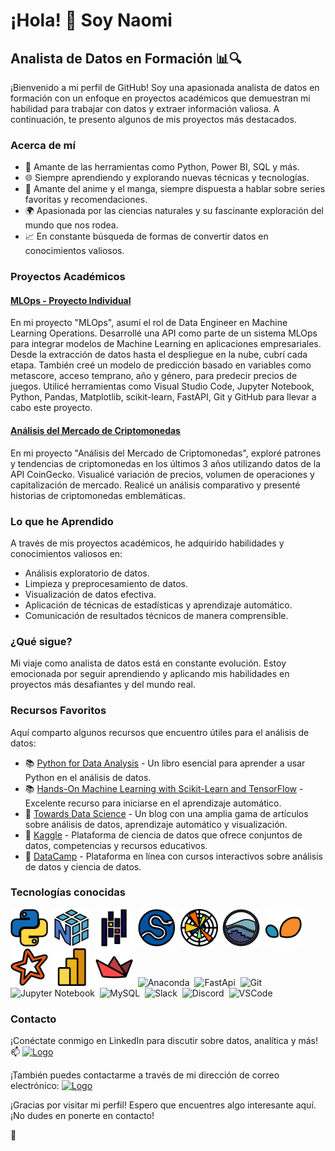 # ¡Hola! 👋 Soy Naomi

## Analista de Datos en Formación 📊🔍

¡Bienvenido a mi perfil de GitHub! Soy una apasionada analista de datos en formación con un enfoque en proyectos académicos que demuestran mi habilidad para trabajar con datos y extraer información valiosa. A continuación, te presento algunos de mis proyectos más destacados.

### Acerca de mí

- 🧰 Amante de las herramientas como Python, Power BI, SQL y más.
- 🌐 Siempre aprendiendo y explorando nuevas técnicas y tecnologías.
- 🌸 Amante del anime y el manga, siempre dispuesta a hablar sobre series favoritas y recomendaciones.
- 🌍 Apasionada por las ciencias naturales y su fascinante exploración del mundo que nos rodea.
- 📈 En constante búsqueda de formas de convertir datos en conocimientos valiosos.

### Proyectos Académicos

#### [MLOps - Proyecto Individual](https://github.com/naomilarrosa/mlops-pi)

En mi proyecto "MLOps", asumí el rol de Data Engineer en Machine Learning Operations. Desarrollé una API como parte de un sistema MLOps para integrar modelos de Machine Learning en aplicaciones empresariales. Desde la extracción de datos hasta el despliegue en la nube, cubrí cada etapa. También creé un modelo de predicción basado en variables como metascore, acceso temprano, año y género, para predecir precios de juegos. Utilicé herramientas como Visual Studio Code, Jupyter Notebook, Python, Pandas, Matplotlib, scikit-learn, FastAPI, Git y GitHub para llevar a cabo este proyecto.

#### [Análisis del Mercado de Criptomonedas](https://github.com/naomilarrosa/Cryptocurrency-Market-Data-Analytics)

En mi proyecto "Análisis del Mercado de Criptomonedas", exploré patrones y tendencias de criptomonedas en los últimos 3 años utilizando datos de la API CoinGecko. Visualicé variación de precios, volumen de operaciones y capitalización de mercado. Realicé un análisis comparativo y presenté historias de criptomonedas emblemáticas. 

### Lo que he Aprendido

A través de mis proyectos académicos, he adquirido habilidades y conocimientos valiosos en:

- Análisis exploratorio de datos.
- Limpieza y preprocesamiento de datos.
- Visualización de datos efectiva.
- Aplicación de técnicas de estadísticas y aprendizaje automático.
- Comunicación de resultados técnicos de manera comprensible.

### ¿Qué sigue?

Mi viaje como analista de datos está en constante evolución. Estoy emocionada por seguir aprendiendo y aplicando mis habilidades en proyectos más desafiantes y del mundo real.


### Recursos Favoritos

Aquí comparto algunos recursos que encuentro útiles para el análisis de datos:

- 📚 [Python for Data Analysis](https://www.oreilly.com/library/view/python-for-data/9781491957653/) - Un libro esencial para aprender a usar Python en el análisis de datos.
- 📚 [Hands-On Machine Learning with Scikit-Learn and TensorFlow](https://www.oreilly.com/library/view/hands-on-machine-learning/9781492032632/) - Excelente recurso para iniciarse en el aprendizaje automático.
- 📰 [Towards Data Science](https://towardsdatascience.com/) - Un blog con una amplia gama de artículos sobre análisis de datos, aprendizaje automático y visualización.
- 📰 [Kaggle](https://www.kaggle.com/) - Plataforma de ciencia de datos que ofrece conjuntos de datos, competencias y recursos educativos.
- 🎥 [DataCamp](https://www.datacamp.com/) - Plataforma en línea con cursos interactivos sobre análisis de datos y ciencia de datos.

### Tecnologías conocidas

  <img src="https://raw.githubusercontent.com/Rickhersd/Rickhersd/09c5bc045c5820e2b7ae1b56c9d2e45df8b2cde5/neobrutalist_icons/neo_python.svg" title="Python" alt="Python" width="60" height="60"/>&nbsp;
  <img src="https://raw.githubusercontent.com/Rickhersd/Rickhersd/09c5bc045c5820e2b7ae1b56c9d2e45df8b2cde5/neobrutalist_icons/neo_numpy.svg" title="Numpy" alt="Numpy" width="60" height="60"/>&nbsp;
  <img src="https://raw.githubusercontent.com/Rickhersd/Rickhersd/09c5bc045c5820e2b7ae1b56c9d2e45df8b2cde5/neobrutalist_icons/neo_pandas.svg" title="Pandas" alt="Pandas" width="60" height="60"/>&nbsp;
  <img src="https://raw.githubusercontent.com/Rickhersd/Rickhersd/09c5bc045c5820e2b7ae1b56c9d2e45df8b2cde5/neobrutalist_icons/neo_scipy.svg" title="Scipy" alt="Scipy" width="60" height="60"/>&nbsp;
  <img src="https://raw.githubusercontent.com/Rickhersd/Rickhersd/09c5bc045c5820e2b7ae1b56c9d2e45df8b2cde5/neobrutalist_icons/neo_matplotlib.svg" title="Matplotlib" alt="Matplotlib" width="60" height="60"/>&nbsp;
  <img src="https://raw.githubusercontent.com/Rickhersd/Rickhersd/09c5bc045c5820e2b7ae1b56c9d2e45df8b2cde5/neobrutalist_icons/neo_seaborn.svg" title="Seaborn" alt="Seaborn" width="60" height="60"/>&nbsp;
  <img src="https://raw.githubusercontent.com/Rickhersd/Rickhersd/09c5bc045c5820e2b7ae1b56c9d2e45df8b2cde5/neobrutalist_icons/neo_sklearn.svg" title="Sklearn" alt="Sklearn" width="60" height="60"/>&nbsp;
  <img src="https://github.com/Rickhersd/neo-icons/blob/main/icons/apache-spark/neo-apache-spark.svg" title="Apache Spark" alt="Scipy" width="60" height="60"/>&nbsp;
  <img src="https://github.com/Rickhersd/neo-icons/blob/main/icons/power-bi/neo-power-bi.svg" title="Power-bi" alt="Power-bi" width="60" height="60"/>&nbsp;
  <img src="https://github.com/Rickhersd/neo-icons/blob/main/icons/streamlit/neo-streamlit.svg" title="Streamlit" alt="Streamlit" width="60" height="60"/>&nbsp;
  <img src="https://cdn.jsdelivr.net/gh/devicons/devicon/icons/anaconda/anaconda-original.svg" title="Anaconda" alt="Anaconda" width="60" height="60"/>&nbsp;
  <img src="https://cdn.jsdelivr.net/gh/devicons/devicon/icons/fastapi/fastapi-plain.svg" title="FastApi" alt="FastApi" width="60" height="60"/>&nbsp;
  <img src="https://cdn.jsdelivr.net/gh/devicons/devicon/icons/git/git-plain.svg" title="Git" alt="Git" width="60" height="60"/>&nbsp;
  <img src="https://cdn.jsdelivr.net/gh/devicons/devicon/icons/jupyter/jupyter-original-wordmark.svg" title="Jupyter Notebook" alt="Jupyter Notebook" width="60" height="60"/>&nbsp;
  <img src="https://cdn.jsdelivr.net/gh/devicons/devicon/icons/mysql/mysql-plain.svg" title="MySQL" alt="MySQL" width="60" height="60"/>&nbsp;
  <img src="https://cdn.jsdelivr.net/gh/devicons/devicon/icons/slack/slack-original.svg" title="Slack" alt="Slack" width="60" height="60"/>&nbsp;
  <img src="https://www.svgrepo.com/show/353655/discord-icon.svg" title="Discord" alt="Discord" width="60" height="60"/>&nbsp;
  <img src="https://cdn.jsdelivr.net/gh/devicons/devicon/icons/vscode/vscode-original.svg" title="VScode" alt="VSCode" width="60" height="60"/>&nbsp;

### Contacto

¡Conéctate conmigo en LinkedIn para discutir sobre datos, analítica y más! 📫 
<a href="https://www.linkedin.com/in/naomi-d-larrosa-m-a27965271/">
  <img src="https://camo.githubusercontent.com/a80d00f23720d0bc9f55481cfcd77ab79e141606829cf16ec43f8cacc7741e46/68747470733a2f2f696d672e736869656c64732e696f2f62616467652f4c696e6b6564496e2d3030373742353f7374796c653d666f722d7468652d6261646765266c6f676f3d6c696e6b6564696e266c6f676f436f6c6f723d7768697465" alt="Logo" width="120" height="35"/>
</a>

¡También puedes contactarme a través de mi dirección de correo electrónico:
<a href="mailto:naomidonna00@gmail.com">
  <img src="https://camo.githubusercontent.com/571384769c09e0c66b45e39b5be70f68f552db3e2b2311bc2064f0d4a9f5983b/68747470733a2f2f696d672e736869656c64732e696f2f62616467652f476d61696c2d4431343833363f7374796c653d666f722d7468652d6261646765266c6f676f3d676d61696c266c6f676f436f6c6f723d7768697465" alt="Logo" width="120" height="35"/>
</a>

¡Gracias por visitar mi perfil! Espero que encuentres algo interesante aquí. ¡No dudes en ponerte en contacto!

👋
